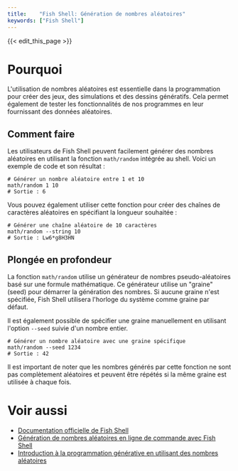 ```yaml
---
title:    "Fish Shell: Génération de nombres aléatoires"
keywords: ["Fish Shell"]
---
```


{{< edit_this_page >}}

# Pourquoi

L'utilisation de nombres aléatoires est essentielle dans la programmation pour créer des jeux, des simulations et des dessins génératifs. Cela permet également de tester les fonctionnalités de nos programmes en leur fournissant des données aléatoires.

## Comment faire

Les utilisateurs de Fish Shell peuvent facilement générer des nombres aléatoires en utilisant la fonction `math/random` intégrée au shell. Voici un exemple de code et son résultat :

```Fish Shell
# Générer un nombre aléatoire entre 1 et 10
math/random 1 10
# Sortie : 6
```

Vous pouvez également utiliser cette fonction pour créer des chaînes de caractères aléatoires en spécifiant la longueur souhaitée :

```Fish Shell
# Générer une chaîne aléatoire de 10 caractères
math/random --string 10
# Sortie : Lw6*g8H3HN
```

## Plongée en profondeur

La fonction `math/random` utilise un générateur de nombres pseudo-aléatoires basé sur une formule mathématique. Ce générateur utilise un "graine" (seed) pour démarrer la génération des nombres. Si aucune graine n'est spécifiée, Fish Shell utilisera l'horloge du système comme graine par défaut.

Il est également possible de spécifier une graine manuellement en utilisant l'option `--seed` suivie d'un nombre entier.

```Fish Shell
# Générer un nombre aléatoire avec une graine spécifique
math/random --seed 1234
# Sortie : 42
```

Il est important de noter que les nombres générés par cette fonction ne sont pas complètement aléatoires et peuvent être répétés si la même graine est utilisée à chaque fois.

# Voir aussi

- [Documentation officielle de Fish Shell](https://fishshell.com/docs/current/cmds/math.html#random-generation)
- [Génération de nombres aléatoires en ligne de commande avec Fish Shell](https://www.linux.com/topic/desktop/generating-random-numbers-command-line/)
- [Introduction à la programmation générative en utilisant des nombres aléatoires](https://www.smashingmagazine.com/2015/06/generating-random-shapes-with-math-and-svg/)